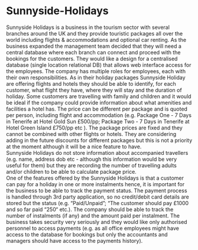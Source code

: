 # Sunnyside-Holidays
Sunnyside Holidays is a business in the tourism sector with several branches around the UK and they provide touristic packages all over the world including flights & accommodations and optional car renting. 
As the business expanded the management team decided that they will need a central database where each branch can connect and proceed with the bookings for the customers. They would like a design for a centralised database (single location relational DB)  that allows web interface access for the employees. The company has multiple roles for employees, each with their own responsibilities. 
As in their holiday packages Sunnyside Holiday are offering flights and hotels they should be able to identify, for each customer, what flight they have,  where they will stay and the duration of holiday. Some customers are travelling with family and children and it would be ideal if the company could provide information about what amenities and facilities a hotel has. 
The price can be different per package and is quoted per person, including flight and accommodation (e.g. Package One - 7 Days in Tenerife at Hotel Gold Sun £500/pp; Package Two - 7 Days in Tenerife at Hotel Green Island £750/pp etc ). The package prices are fixed and they cannot be combined with other flights or hotels. They are considering adding in the future discounts for different packages but this is not a priority at the moment although it will be a nice feature to have.  
Sunnyside Holidays do not store information about accompanied travellers (e.g. name, address dob etc -  although this information would be very useful for them) but they are recording the number of travelling adults and/or children to be able to calculate package price.  
One of the features offered by the Sunnyside Holidays is that a customer can pay for a holiday in one or more instalments hence, it is important for the business to be able to track the payment status. The payment process is handled through 3rd party application, so no credit/debit card details are stored but the status (e.g. “Paid/Unpaid”; “The customer should pay £1000 and so far paid “250“ etc.). The company should be able to track the number of instalments (if any) and the amount paid per instalment. 
The business takes security very seriously and they would like only authorised personnel to access payments (e.g. as all office employees might have access to the database for bookings but only the accountants and managers should have access to the payments history).


